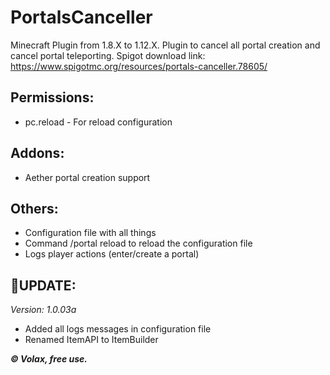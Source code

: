 # PortalsCanceller
Minecraft Plugin from 1.8.X to 1.12.X. Plugin to cancel all portal creation and cancel portal teleporting.
Spigot download link: https://www.spigotmc.org/resources/portals-canceller.78605/

**Permissions:**
----------------------------
- pc.reload - For reload configuration

**Addons:**
--------------------------
- Aether portal creation support

**Others:**
-----------------
- Configuration file with all things
- Command /portal reload to reload the configuration file
- Logs player actions (enter/create a portal)

🔧**UPDATE:**
-----------------
*Version: 1.0.03a*
- Added all logs messages in configuration file
- Renamed ItemAPI to ItemBuilder

***© Volax, free use.***
